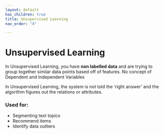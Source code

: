```yaml
---
layout: default
has_children: true
title: Unsupervised Learning
nav_order: "4"

---
```

# Unsupervised Learning

In Unsupervised Learning, you have **non labelled data** and are trying to group together similar data points based off of features. No concept of Dependent and Independent Variables


In Unsupervised Learning, the system is not told the ‘right answer’ and the algorithm figures out the relations or attributes.

### Used for:

- Segmenting text topics
- Recommend items
- Identify data outliers